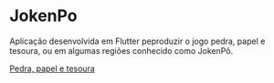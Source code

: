 # JokenPo

Aplicação desenvolvida em Flutter peproduzir o jogo pedra, papel e tesoura, ou em algumas regiões conhecido como JokenPô.

[Pedra, papel e tesoura](https://pt.wikipedia.org/wiki/Pedra,_papel_e_tesoura)
